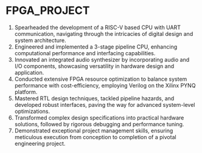 # FPGA_PROJECT
1. Spearheaded the development of a RISC-V based CPU with UART communication, navigating through the intricacies of digital design and system architecture.
2. Engineered and implemented a 3-stage pipeline CPU, enhancing computational performance and interfacing capabilities.
3. Innovated an integrated audio synthesizer by incorporating audio and I/O components, showcasing versatility in hardware design and application.
4. Conducted extensive FPGA resource optimization to balance system performance with cost-efficiency, employing Verilog on the Xilinx PYNQ platform.
5. Mastered RTL design techniques, tackled pipeline hazards, and developed robust interfaces, paving the way for advanced system-level optimizations.
6. Transformed complex design specifications into practical hardware solutions, followed by rigorous debugging and performance tuning.
7. Demonstrated exceptional project management skills, ensuring meticulous execution from conception to completion of a pivotal engineering project.

